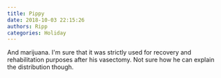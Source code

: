 ```yaml
---
title: Pippy
date: 2018-10-03 22:15:26
authors: Ripp
categories: Holiday
---
```


 And marijuana. I'm sure that it was strictly used for recovery and rehabilitation purposes after his vasectomy. Not sure how he can explain the distribution though.
